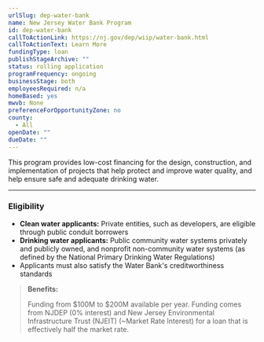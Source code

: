 ```yaml
---
urlSlug: dep-water-bank
name: New Jersey Water Bank Program
id: dep-water-bank
callToActionLink: https://nj.gov/dep/wiip/water-bank.html
callToActionText: Learn More
fundingType: loan
publishStageArchive: ""
status: rolling application
programFrequency: ongoing
businessStage: both
employeesRequired: n/a
homeBased: yes
mwvb: None
preferenceForOpportunityZone: no
county:
  - All
openDate: ""
dueDate: ""
---
```

This program provides low-cost financing for the design, construction, and implementation of projects that help protect and improve water quality, and help ensure safe and adequate drinking water.

---
### Eligibility
* **Clean water applicants:** Private entities, such as developers, are eligible through public conduit borrowers
* **Drinking water applicants:** Public community water systems privately and publicly owned, and nonprofit non-community water systems (as defined by the National Primary Drinking Water Regulations)
* Applicants must also satisfy the Water Bank's creditworthiness standards

>**Benefits:**
>
>Funding from $100M to $200M available per year. Funding comes from NJDEP (0% interest) and New Jersey Environmental Infrastructure Trust (NJEIT) (~Market Rate Interest) for a loan that is effectively half the market rate.
